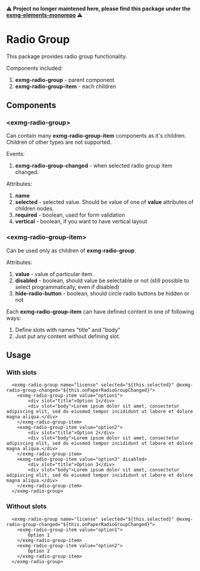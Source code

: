 #### ⚠️ Project no longer maintened here, please find this package under the [exmg-elements-monorepo](https://github.com/ExmgElements/exmg-elements-monorepo/tree/master/packages/exmg-sortable) ⚠️ ####

# Radio Group

This package provides radio group functionality.

Components included:
1. **exmg-radio-group** - parent component
2. **exmg-radio-group-item** - each children

## Components
### \<exmg-radio-group>

Can contain many **exmg-radio-group-item** components as it's children. Children of other 
types are not supported.

Events:
1. **exmg-radio-group-changed** - when selected radio group item changed. 

Attributes:
1. **name**
2. **selected** - selected value. Should be value of one of **value** attributes of children nodes.
3. **required** - boolean, used for form validation 
4. **vertical** - boolean, if you want to have vertical layout 


### \<exmg-radio-group-item>

Can be used only as children of **exmg-radio-group**.
 
Attributes:
1. **value** - value of particular item.
2. **disabled** - boolean, should value be selectable or not (still possible 
to select programmatically, even if disabled)
3. **hide-radio-button** - boolean, should circle radio buttons be hidden or not

Each **exmg-radio-group-item** can have defined content in one of following ways:
1. Define slots with names "title" and "body"
2. Just put any content without defining slot.

## Usage

### With slots
```
  <exmg-radio-group name="license" selected="${this.selected}" @exmg-radio-group-changed="${this.onPaperRadioGroupChanged}">
    <exmg-radio-group-item value="option1">
        <div slot="title">Option 1</div>
        <div slot="body">Lorem ipsum dolor sit amet, consectetur adipiscing elit, sed do eiusmod tempor incididunt ut labore et dolore magna aliqua.</div>
    </exmg-radio-group-item>
    <exmg-radio-group-item value="option2">
        <div slot="title">Option 2</div>
        <div slot="body">Lorem ipsum dolor sit amet, consectetur adipiscing elit, sed do eiusmod tempor incididunt ut labore et dolore magna aliqua.</div>
    </exmg-radio-group-item>
    <exmg-radio-group-item value="option3" disabled>
        <div slot="title">Option 3</div>
        <div slot="body">Lorem ipsum dolor sit amet, consectetur adipiscing elit, sed do eiusmod tempor incididunt ut labore et dolore magna aliqua.</div>
    </exmg-radio-group-item>
  </exmg-radio-group>

```
### Without slots
```
  <exmg-radio-group name="license" selected="${this.selected}" @exmg-radio-group-changed="${this.onPaperRadioGroupChanged}">
    <exmg-radio-group-item value="option1">
        Option 1
    </exmg-radio-group-item>
    <exmg-radio-group-item value="option2">
        Option 2
    </exmg-radio-group-item>
  </exmg-radio-group>
```
